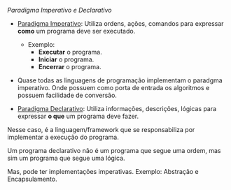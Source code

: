 *Paradigma Imperativo e Declarativo*

- <u>Paradigma Imperativo</u>: Utiliza ordens, ações, comandos para expressar **como** um programa deve ser executado.

    - Exemplo:
        - **Executar** o programa.
        - **Iniciar** o programa.
        - **Encerrar** o programa.

- Quase todas as linguagens de programação implementam o paradgma imperativo. Onde possuem como porta de entrada os algoritmos e possuem facilidade de conversão.

- <u>Paradigma Declarativo</u>:
Utiliza informações, descrições, lógicas para expressar **o que** um programa deve fazer.

Nesse caso, é a linguagem/framework que se responsabiliza por implementar a execução do programa.

Um programa declarativo não é um programa que segue uma ordem, mas sim um programa que segue uma lógica.

Mas, pode ter implementações imperativas. Exemplo: Abstração e Encapsulamento.

